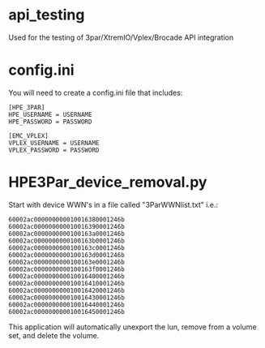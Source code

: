 # api_testing
Used for the testing of 3par/XtremIO/Vplex/Brocade API integration


# config.ini
You will need to create a config.ini file that includes:
```
[HPE_3PAR]
HPE_USERNAME = USERNAME
HPE_PASSWORD = PASSWORD

[EMC_VPLEX]
VPLEX_USERNAME = USERNAME
VPLEX_PASSWORD = PASSWORD
```

# HPE3Par_device_removal.py
Start with device WWN's in a file called "3ParWWNlist.txt" i.e.:
```
60002ac000000000010016380001246b
60002ac000000000010016390001246b
60002ac0000000000100163a0001246b
60002ac0000000000100163b0001246b
60002ac0000000000100163c0001246b
60002ac0000000000100163d0001246b
60002ac0000000000100163e0001246b
60002ac0000000000100163f0001246b
60002ac000000000010016400001246b
60002ac000000000010016410001246b
60002ac000000000010016420001246b
60002ac000000000010016430001246b
60002ac000000000010016440001246b
60002ac000000000010016450001246b
```
This application will automatically unexport the lun, remove from a volume set, and delete the volume.

